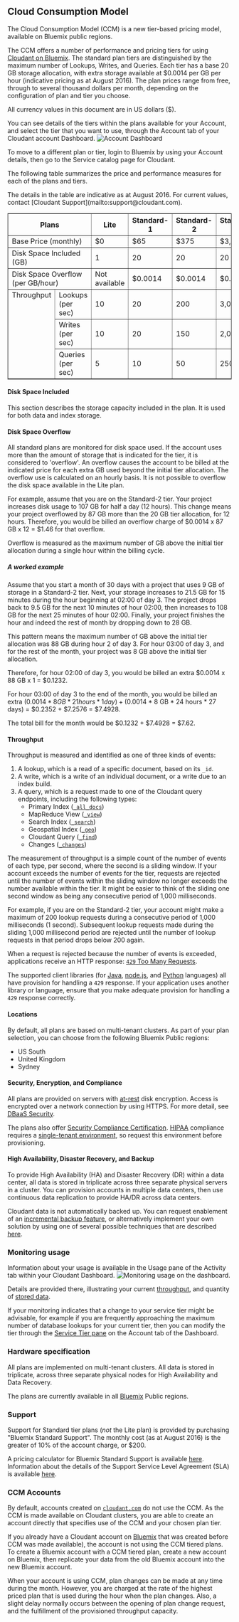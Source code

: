 ## Cloud Consumption Model

<aside role="complementary" aria-label="availability">The Cloud Consumption Model (CCM) is a new tier-based pricing model,
available on Bluemix public regions.</aside>

The CCM offers a number of performance and pricing tiers
for using [Cloudant on Bluemix](https://www.ng.bluemix.net/docs/#services/Cloudant/index.html#Cloudant).
The standard plan tiers are distinguished by the maximum number of Lookups,
Writes,
and Queries.
Each tier has a base 20 GB storage allocation,
with extra storage available
at $0.0014 per GB per hour (indicative pricing as at August 2016).
The plan prices range from free,
through to several thousand dollars per month,
depending on the configuration of plan and tier you choose.

<aside class="warning" role="complementary" aria-label="pricing">All currency values in this document are in US dollars ($).</aside>

<div id="servicetier"></div>

You can see details of the tiers within the plans available for your Account,
and select the tier that you want to use,
through the Account tab of your Cloudant account Dashboard.
![Account Dashboard](images/AccountsCCM01.png)

To move to a different plan or tier,
login to Bluemix by using your Account details,
then go to the Service catalog page for Cloudant.

The following table summarizes the price and performance measures for each of the plans and tiers.

<aside class="warning" role="complementary" aria-label="indicativetierpricing">The details in the table are indicative as at August 2016.
For current values,
contact [Cloudant Support](mailto:support@cloudant.com).</aside>

<table border="1" summary="A table summarizing the available pricing and performance details for each of the available plans and tiers of service.">
<tr>
<th colspan="2" id="planCharacteristic">Plans</th>
<th id="litePlan">Lite</th>
<th id="starterPlan">Standard-1</th>
<th id="personalPlan">Standard-2</th>
<th id="professionalPlan">Standard-3</th>
<th id="enterprisePlan">Standard-4</th>
</tr>
<tr>
<td colspan="2" headers="planCharacteristic" id="basePrice">Base Price (monthly)</td>
<td headers="litePlan basePrice">$0</td>
<td headers="starterPlan basePrice">$65</td>
<td headers="personalPlan basePrice">$375</td>
<td headers="professionalPlan basePrice">$3,000</td>
<td headers="enterprisePlan basePrice">$16,000</td>
</tr>
<tr>
<td colspan="2" headers="planCharacteristic" id="diskSpace">Disk Space Included (GB)</td>
<td headers="litePlan diskSpace">1</td>
<td headers="starterPlan diskSpace">20</td>
<td headers="personalPlan diskSpace">20</td>
<td headers="professionalPlan diskSpace">20</td>
<td headers="enterprisePlan diskSpace">20</td>
</tr>
<tr>
<td colspan="2" headers="planCharacteristic" id="diskSpaceOverflow">Disk Space Overflow (per GB/hour)</td>
<td headers="litePlan diskSpaceOverflow">Not available</td>
<td headers="starterPlan diskSpaceOverflow">$0.0014</td>
<td headers="personalPlan diskSpaceOverflow">$0.0014</td>
<td headers="professionalPlan diskSpaceOverflow">$0.0014</td>
<td headers="enterprisePlan diskSpaceOverflow">$0.0014</td>
</tr>
<tr>
<td rowspan="3" valign="top" headers="planCharacteristic" id="throughputLabel">Throughput</td>
<td headers="planCharacteristic throughputLabel" id="lookups">Lookups (per sec)</td>
<td headers="litePlan throughputLabel lookups">10</td>
<td headers="starterPlan throughputLabel lookups">20</td>
<td headers="personalPlan throughputLabel lookups">200</td>
<td headers="professionalPlan throughputLabel lookups">3,000</td>
<td headers="enterprisePlan throughputLabel lookups">20,000</td>
</tr>
<tr>
<td headers="planCharacteristic throughputLabel" id="writes">Writes (per sec)</td>
<td headers="litePlan throughputLabel writes">10</td>
<td headers="starterPlan throughputLabel writes">20</td>
<td headers="personalPlan throughputLabel writes">150</td>
<td headers="professionalPlan throughputLabel writes">2,000</td>
<td headers="enterprisePlan throughputLabel writes">12,000</td>
</tr>
<tr>
<td headers="planCharacteristic throughputLabel" id="queries">Queries (per sec)</td>
<td headers="litePlan throughputLabel queries">5</td>
<td headers="starterPlan throughputLabel queries">10</td>
<td headers="personalPlan throughputLabel queries">50</td>
<td headers="professionalPlan throughputLabel queries">250</td>
<td headers="enterprisePlan throughputLabel queries">1,000</td>
</tr>
</table>

#### Disk Space Included

This section describes the storage capacity included in the plan.
It is used for both data and index storage.

#### Disk Space Overflow

All standard plans are monitored for disk space used.
If the account uses more than the amount of storage that is indicated for the tier,
it is considered to 'overflow'.
An overflow causes the account to be billed at the indicated price for each extra GB used beyond the initial tier allocation.
The overflow use is calculated on an hourly basis.
It is not possible to overflow the disk space available in the Lite plan.

For example,
assume that you are on the Standard-2 tier.
Your project increases disk usage to 107 GB for half a day (12 hours).
This change means your project overflowed by 87 GB more than the 20 GB tier allocation,
for 12 hours.
Therefore,
you would be billed an overflow charge of $0.0014 x 87 GB x 12 = $1.46 for that overflow.

Overflow is measured as the maximum number of GB above the initial tier allocation during a single hour within the billing cycle.

##### A worked example

Assume that you start a month of 30 days with a project that uses 9 GB of storage in a Standard-2 tier.
Next,
your storage increases to 21.5 GB for 15 minutes during the hour beginning at 02:00 of day 3.
The project drops back to 9.5 GB for the next 10 minutes of hour 02:00,
then increases to 108 GB for the next 25 minutes of hour 02:00.
Finally,
your project finishes the hour and indeed the rest of month by dropping down to 28 GB.

This pattern means the maximum number of GB above the initial tier allocation was 88 GB during hour 2 of day 3.
For hour 03:00 of day 3,
and for the rest of the month,
your project was 8 GB above the initial tier allocation.

Therefore,
for hour 02:00 of day 3,
you would be billed an extra $0.0014 x 88 GB x 1 = $0.1232.

For hour 03:00 of day 3 to the end of the month,
you would be billed an extra ($0.0014 * 8 GB * 21 hours * 1 day) + ($0.0014 * 8 GB * 24 hours * 27 days) = $0.2352 + $7.2576 = $7.4928.

The total bill for the month would be $0.1232 + $7.4928 = $7.62.

#### Throughput

Throughput is measured and identified as one of three kinds of events:

1.	A lookup, which is a read of a specific document, based on its `_id`.
2.	A write, which is a write of an individual document, or a write due to an index build.
3.	A query, which is a request made to one of the Cloudant query endpoints, including the following types:
	-	Primary Index ([`_all_docs`](database.html#get-documents))
	-	MapReduce View ([`_view`](creating_views.html#using-views))
	-	Search Index ([`_search`](search.html#queries))
	-	Geospatial Index ([`_geo`](geo.html#querying-a-cloudant-geo-index))
	-	Cloudant Query ([`_find`](cloudant_query.html#finding-documents-using-an-index))
	-	Changes ([`_changes`](database.html#get-changes))

The measurement of throughput is a simple count of the number of events of each type,
per second,
where the second is a sliding window.
If your account exceeds the number of events for the tier,
requests are rejected until the number of events within the sliding window no longer exceeds the number available within the tier.
It might be easier to think of the sliding one second window as being any consecutive period of 1,000 milliseconds.

For example,
if you are on the Standard-2 tier,
your account might make a maximum of 200 lookup requests during a consecutive period of 1,000 milliseconds (1 second).
Subsequent lookup requests made during the sliding 1,000 millisecond period are rejected until the number of lookup requests in that period drops below 200 again.

When a request is rejected because the number of events is exceeded,
applications receive an HTTP response: [`429` Too Many Requests](http.html#429).

The supported client libraries (for [Java](libraries.html#java), [node.js](libraries.html#node.js), and [Python](libraries.html#python) languages) all have provision for handling a `429` response.
If your application uses another library or language,
ensure that you make adequate provision for handling a `429` response correctly.

#### Locations

By default,
all plans are based on multi-tenant clusters.
As part of your plan selection,
you can choose from the following Bluemix Public regions:

-	US South
- United Kingdom
- Sydney

<!-- Alternatively,
a dedicated single-tenant environment can be provided in any SoftLayer data center,
for an additional $5000 per month, per data center (indicative as at August 2016).
-->

#### Security, Encryption, and Compliance

All plans are provided on servers with [at-rest](https://en.wikipedia.org/wiki/Data_at_rest) disk encryption.
Access is encrypted over a network connection by using HTTPS.
For more detail,
see [DBaaS Security](https://cloudant.com/product/cloudant-features/dbaas-security/).

The plans also offer [Security Compliance Certification](https://cloudant.com/product/cloudant-features/cloudant-compliance/).
[HIPAA](https://en.wikipedia.org/wiki/Health_Insurance_Portability_and_Accountability_Act) compliance requires a [single-tenant environment](ccm.html#locations),
so request this environment before provisioning.

#### High Availability, Disaster Recovery, and Backup

To provide High Availability (HA) and Disaster Recovery (DR) within a data center,
all data is stored in triplicate across three separate physical servers in a cluster.
You can provision accounts in multiple data centers,
then use continuous data replication to provide HA/DR across data centers.

Cloudant data is not automatically backed up.
You can request enablement of an [incremental backup feature](https://docs.cloudant.com/backup-guide.html),
or alternatively implement your own solution by using one of several possible techniques that are described [here](https://developer.ibm.com/clouddataservices/2016/03/22/simple-couchdb-and-cloudant-backup/).  

### Monitoring usage

Information about your usage is available in the Usage pane of the Activity tab within your Cloudant Dashboard.
![Monitoring usage on the dashboard](images/MonitoringCCM08.png).

Details are provided there,
illustrating your current [throughput](ccm.html#throughput),
and quantity of [stored data](ccm.html#disk-space-included).

If your monitoring indicates that a change to your service tier might be advisable,
for example if you are frequently approaching the maximum number of database lookups for your current tier,
then you can modify the tier through the [Service Tier pane](ccm.html#servicetier) on the Account tab of the Dashboard.

<!--
### Service Level Agreement

The Service Level Agreement (SLA) is 99.9% for Cloudant-hosted plans.
If your Cloudant account is hosted on [Bluemix](https://console.ng.bluemix.net/registration/),
your SLA is determined by your Bluemix account.
-->

### Hardware specification

All plans are implemented on multi-tenant clusters.
All data is stored in triplicate,
across three separate physical nodes for High Availability and Data Recovery.

The plans are currently available in all [Bluemix](https://console.ng.bluemix.net/registration/) Public regions.

<!--Availability in [`cloudant.com`](https://cloudant.com/) regions is subject to demand.

An isolated environment can be provided in a SoftLayer data center,
for an extra $5000 per month (indicative price, as at August 2016).-->

### Support

Support for Standard tier plans (_not_ the Lite plan) is provided by purchasing "Bluemix Standard Support".
The monthly cost (as at August 2016) is the greater of 10% of the account charge,
or $200.

A pricing calculator for Bluemix Standard Support is available
[here](https://console.ng.bluemix.net/?direct=classic/#/pricing/cloudOEPaneId=pricing&paneId=pricingSheet).
Information about the details of the Support Service Level Agreement (SLA) is available
[here](http://www-03.ibm.com/software/sla/sladb.nsf/pdf/6606-08/$file/i126-6606-08_05-2016_en_US.pdf).

### CCM Accounts

By default,
accounts created on [`cloudant.com`](https://cloudant.com/) do not use the CCM.
As the CCM is made available on Cloudant clusters,
you are able to create an account directly that specifies use of the CCM and your chosen plan tier.

If you already have a Cloudant account on [Bluemix](https://console.ng.bluemix.net/registration/)
that was created before CCM was made available),
the account is not using the CCM tiered plans.
To create a Bluemix account with a CCM tiered plan,
create a new account on Bluemix,
then replicate your data from the old Bluemix account into the new Bluemix account.

When your account is using CCM,
plan changes can be made at any time during the month.
However,
you are charged at the rate of the highest priced plan that is used during the hour when the plan changes.
Also,
a slight delay normally occurs between the opening of plan change request,
and the fulfillment of the provisioned throughput capacity.

